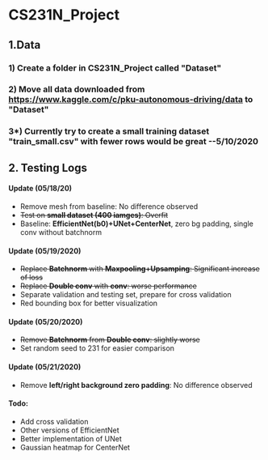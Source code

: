 # CS231N_Project
## 1.Data
### 1) Create a folder in CS231N_Project called "Dataset"
### 2) Move all data downloaded from https://www.kaggle.com/c/pku-autonomous-driving/data to "Dataset"
### 3*) Currently try to create a small training dataset "train_small.csv" with fewer rows would be great --5/10/2020


## 2. Testing Logs

#### Update (05/18/20)
* Remove mesh from baseline: No difference observed
* <s>Test on **small dataset (400 iamges)**: Overfit</s>
* Baseline: **EfficientNet(b0)+UNet+CenterNet**, zero bg padding, single conv without batchnorm

#### Update (05/19/2020)
* <s>Replace **Batchnorm** with **Maxpooling+Upsamping**: Significant increase of loss</s>
* <s>Replace **Double conv** with **conv**: worse performance</s>
* Separate validation and testing set, prepare for cross validation
* Red bounding box for better visualization


#### Update (05/20/2020)
* <s>Remove **Batchnorm** from **Double conv**: slightly worse</s>
* Set random seed to 231 for easier comparison

#### Update (05/21/2020)
* Remove **left/right background zero padding**: No difference observed

#### Todo:
* Add cross validation
* Other versions of EfficientNet
* Better implementation of UNet
* Gaussian heatmap for CenterNet